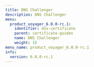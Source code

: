 ```yaml
---
title: DNS Challenger
description: DNS Challenger
menu:
  product_voyager_6.0.0-rc.1:
    identifier: dns-certificate
    parent: certificate-guides
    name: DNS Challenger
    weight: 15
menu_name: product_voyager_6.0.0-rc.1
info:
  version: 6.0.0-rc.1
---
```


